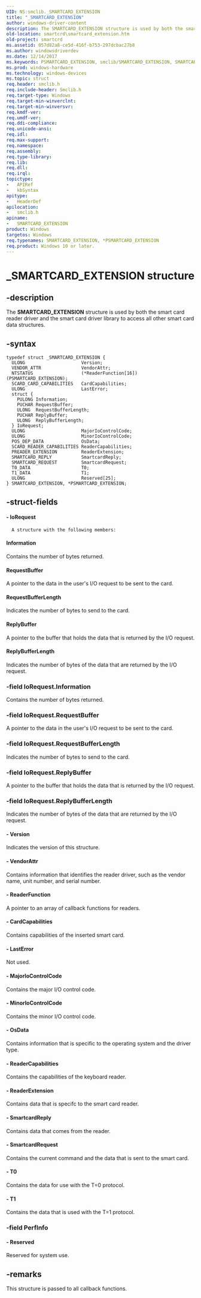 ```yaml
---
UID: NS:smclib._SMARTCARD_EXTENSION
title: "_SMARTCARD_EXTENSION"
author: windows-driver-content
description: The SMARTCARD_EXTENSION structure is used by both the smart card reader driver and the smart card driver library to access all other smart card data structures.
old-location: smartcrd\smartcard_extension.htm
old-project: smartcrd
ms.assetid: 057d82a8-ce5d-416f-b753-297dcbac27b8
ms.author: windowsdriverdev
ms.date: 12/14/2017
ms.keywords: PSMARTCARD_EXTENSION, smclib/SMARTCARD_EXTENSION, SMARTCARD_EXTENSION structure [Smart Card Reader Devices], SMARTCARD_EXTENSION, smclib/PSMARTCARD_EXTENSION, smartcrd.smartcard_extension, scstruct_399a1231-e161-450e-b5e2-6fc6035c865f.xml, _SMARTCARD_EXTENSION, *PSMARTCARD_EXTENSION, PSMARTCARD_EXTENSION structure pointer [Smart Card Reader Devices]
ms.prod: windows-hardware
ms.technology: windows-devices
ms.topic: struct
req.header: smclib.h
req.include-header: Smclib.h
req.target-type: Windows
req.target-min-winverclnt: 
req.target-min-winversvr: 
req.kmdf-ver: 
req.umdf-ver: 
req.ddi-compliance: 
req.unicode-ansi: 
req.idl: 
req.max-support: 
req.namespace: 
req.assembly: 
req.type-library: 
req.lib: 
req.dll: 
req.irql: 
topictype:
-	APIRef
-	kbSyntax
apitype:
-	HeaderDef
apilocation:
-	smclib.h
apiname:
-	SMARTCARD_EXTENSION
product: Windows
targetos: Windows
req.typenames: SMARTCARD_EXTENSION, *PSMARTCARD_EXTENSION
req.product: Windows 10 or later.
---
```


# _SMARTCARD_EXTENSION structure


## -description


The <b>SMARTCARD_EXTENSION</b> structure is used by both the smart card reader driver and the smart card driver library to access all other smart card data structures.


## -syntax


````
typedef struct _SMARTCARD_EXTENSION {
  ULONG                     Version;
  VENDOR_ATTR               VendorAttr;
  NTSTATUS                  (*ReaderFunction[16])(PSMARTCARD_EXTENSION);
  SCARD_CARD_CAPABILITIES   CardCapabilities;
  ULONG                     LastError;
  struct {
    PULONG Information;
    PUCHAR RequestBuffer;
    ULONG  RequestBufferLength;
    PUCHAR ReplyBuffer;
    ULONG  ReplyBufferLength;
  } IoRequest;
  ULONG                     MajorIoControlCode;
  ULONG                     MinorIoControlCode;
  POS_DEP_DATA              OsData;
  SCARD_READER_CAPABILITIES ReaderCapabilities;
  PREADER_EXTENSION         ReaderExtension;
  SMARTCARD_REPLY           SmartcardReply;
  SMARTCARD_REQUEST         SmartcardRequest;
  T0_DATA                   T0;
  T1_DATA                   T1;
  ULONG                     Reserved[25];
} SMARTCARD_EXTENSION, *PSMARTCARD_EXTENSION;
````


## -struct-fields




#### - IoRequest


      A structure with the following members:
      
     


#### Information

Contains the number of bytes returned. 


#### RequestBuffer

A pointer to the data in the user's I/O request to be sent to the card. 


#### RequestBufferLength

Indicates the number of bytes to send to the card. 


#### ReplyBuffer

A pointer to the buffer that holds the data that is returned by the I/O request. 


#### ReplyBufferLength

Indicates the number of bytes of the data that are returned by the I/O request. 


### -field IoRequest.Information

Contains the number of bytes returned. 


### -field IoRequest.RequestBuffer

A pointer to the data in the user's I/O request to be sent to the card. 


### -field IoRequest.RequestBufferLength

Indicates the number of bytes to send to the card. 


### -field IoRequest.ReplyBuffer

A pointer to the buffer that holds the data that is returned by the I/O request. 


### -field IoRequest.ReplyBufferLength

Indicates the number of bytes of the data that are returned by the I/O request. 


#### - Version

Indicates the version of this structure. 


#### - VendorAttr

Contains information that identifies the reader driver, such as the vendor name, unit number, and serial number. 


#### - ReaderFunction

A pointer to an array of callback functions for readers.


#### - CardCapabilities

Contains capabilities of the inserted smart card. 


#### - LastError

Not used.


#### - MajorIoControlCode

Contains the major I/O control code. 


#### - MinorIoControlCode

Contains the minor I/O control code. 


#### - OsData

Contains information that is specific to the operating system and the driver type. 


#### - ReaderCapabilities

Contains the capabilities of the keyboard reader. 


#### - ReaderExtension

Contains data that is specifc to the smart card reader. 


#### - SmartcardReply

Contains data that comes from the reader. 


#### - SmartcardRequest

Contains the current command and the data that is sent to the smart card. 


#### - T0

Contains the data for use with the T=0 protocol. 


#### - T1

Contains the data that is used with the T=1 protocol. 


### -field PerfInfo

 


#### - Reserved

Reserved for system use.


## -remarks


This structure is passed to all callback functions.


